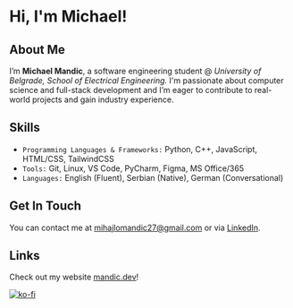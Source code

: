 # Hi, I'm Michael!

## About Me

I’m **Michael Mandic**, a software engineering student @ *University of Belgrade, School of Electrical Engineering.*
I'm passionate about computer science and full-stack development and I’m eager to contribute to real-world projects and gain industry experience.

## Skills

- `Programming Languages & Frameworks:` Python, C++, JavaScript, HTML/CSS, TailwindCSS
- `Tools:` Git, Linux, VS Code, PyCharm, Figma, MS Office/365
- `Languages:` English (Fluent), Serbian (Native), German (Conversational)

## Get In Touch

You can contact me at [mihajlomandic27@gmail.com](mailto:mihajlomandic27@gmail.com) or via [LinkedIn](https://www.linkedin.com/in/michael-mandic).

## Links

<p align="left">Check out my website <a target="_blank" href="https://mandic.dev">mandic.dev</a>!</p>

[![ko-fi](https://ko-fi.com/img/githubbutton_sm.svg)](https://ko-fi.com/K3K71FFHA4)
